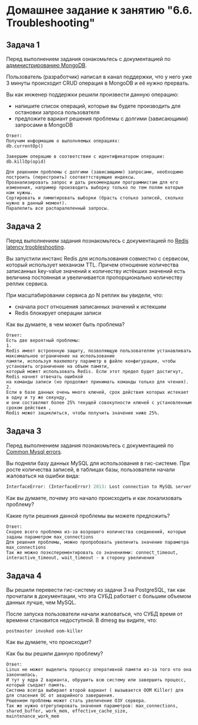 # Домашнее задание к занятию "6.6. Troubleshooting"

## Задача 1

Перед выполнением задания ознакомьтесь с документацией по [администрированию MongoDB](https://docs.mongodb.com/manual/administration/).

Пользователь (разработчик) написал в канал поддержки, что у него уже 3 минуты происходит CRUD операция в MongoDB и её 
нужно прервать. 

Вы как инженер поддержки решили произвести данную операцию:
- напишите список операций, которые вы будете производить для остановки запроса пользователя
- предложите вариант решения проблемы с долгими (зависающими) запросами в MongoDB
```
Ответ:
Получим информацию о выполняемых операциях:
db.currentOp()

Завершим операцию в соответствии с идентификатором операции:
db.killOp(opid)

Для решением проблемы с долгими (зависающими) запросами, необходимо построить (перестроить) соответтствующие индексы.
Проанализировать запрос и дать рекомендации программистам для его изменения, например производить выборку только по тем полям которые нам нужны.
Сортировать и лимитировать выборки (брасть столько записей, сколько нужно в данный момент).
Паралелить все распаралеленный запросы.
```
## Задача 2

Перед выполнением задания познакомьтесь с документацией по [Redis latency troobleshooting](https://redis.io/topics/latency).

Вы запустили инстанс Redis для использования совместно с сервисом, который использует механизм TTL. 
Причем отношение количества записанных key-value значений к количеству истёкших значений есть величина постоянная и
увеличивается пропорционально количеству реплик сервиса. 

При масштабировании сервиса до N реплик вы увидели, что:
- сначала рост отношения записанных значений к истекшим
- Redis блокирует операции записи

Как вы думаете, в чем может быть проблема?
 ```
 Ответ:
 Есть две вероятный проблемы:
 1.
 Redis имеет встроенную защиту, позволяющую пользователям устанавливать максимальное ограничение на использование
 памяти, используя maxmemory параметр в файле конфигурации, чтобы установить ограничение на объем памяти, 
 который может использовать Redis. Если этот предел будет достигнут, Redis начнет отвечать ошибкой 
 на команды записи (но продолжит принимать команды только для чтения).
 2.
 Если в базе данных очень много ключей, срок действия которых истекает в одну и ту же секунду, 
 и они составляют более 25% текущей совокупности ключей с установленным сроком действия , 
 Redis может зациклиться, чтобы получить значение ниже 25%.
 ```
## Задача 3

Перед выполнением задания познакомьтесь с документацией по [Common Mysql errors](https://dev.mysql.com/doc/refman/8.0/en/common-errors.html).

Вы подняли базу данных MySQL для использования в гис-системе. При росте количества записей, в таблицах базы,
пользователи начали жаловаться на ошибки вида:
```python
InterfaceError: (InterfaceError) 2013: Lost connection to MySQL server during query u'SELECT..... '
```

Как вы думаете, почему это начало происходить и как локализовать проблему?

Какие пути решения данной проблемы вы можете предложить?
```
Ответ:
Скорее всего проблема из-за возрошего количества соединений, которые заданы параметром max_connections
Для решения проблемы, можно пропробовать увеличить значение параметра max_connections
Так же можно поэксперементировать со значениями: connect_timeout, interactive_timeout, wait_timeout - в сторону увеличения
```
## Задача 4

Вы решили перевести гис-систему из задачи 3 на PostgreSQL, так как прочитали в документации, что эта СУБД работает с 
большим объемом данных лучше, чем MySQL.

После запуска пользователи начали жаловаться, что СУБД время от времени становится недоступной. В dmesg вы видите, что:

`postmaster invoked oom-killer`

Как вы думаете, что происходит?

Как бы вы решили данную проблему?

```
Ответ:
Linux не может выделить процессу оперативной памяти из-за того что она закончилась.
И тут у ядра 2 варианта, обрушить всю систему или завершить процесс, который съедает память.
Система всегда выбирает второй вариант ( вызывается OOM Killer) для для спасения ОС от аварийного завершения.
Решением проблемы может стать увеличение ОЗУ сервера.
Так же нужно отрегулировать значения параметров: max_connections, shared_buffer, work_mem, effective_cache_size, 
maintenance_work_mem

```
